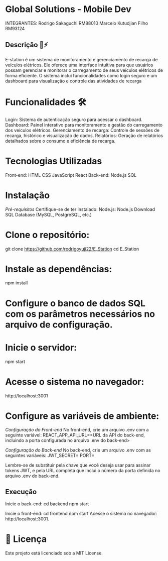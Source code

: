 # **Global Solutions - Mobile Dev**
INTEGRANTES: 
Rodrigo Sakaguchi RM88010
Marcelo Kutudjian Filho RM93124


## Descrição 🚗⚡
E-station é um sistema de monitoramento e gerenciamento de recarga de veículos elétricos. Ele oferece uma interface intuitiva para que usuários possam gerenciar e monitorar o carregamento de seus veículos elétricos de forma eficiente. O sistema inclui funcionalidades como login seguro e um dashboard para visualização e controle das atividades de recarga

#  Funcionalidades 🛠️
Login: Sistema de autenticação seguro para acessar o dashboard.
Dashboard: Painel interativo para monitoramento e gestão do carregamento dos veículos elétricos.
Gerenciamento de recarga: Controle de sessões de recarga, histórico e visualização de dados.
Relatórios: Geração de relatórios detalhados sobre o consumo e eficiência de recarga.

# Tecnologias Utilizadas
Front-end:
HTML
CSS
JavaScript
React
Back-end:
Node.js
SQL

# Instalação
*Pré-requisitos*
Certifique-se de ter instalado:
Node.js: Node.js Download
SQL Database (MySQL, PostgreSQL, etc.)

# Clone o repositório:
git clone https://github.com/rodrigoyuji22/E_Station
cd E_Station

# Instale as dependências:
npm install

# Configure o banco de dados SQL com os parâmetros necessários no arquivo de configuração.

# Inicie o servidor:
npm start

# Acesse o sistema no navegador:
http://localhost:3001

# Configure as variáveis de ambiente:
*Configuração do Front-end*
No front-end, crie um arquivo .env com a seguinte variável:
REACT_APP_API_URL=<URL da API do back-end, incluindo a porta configurada no arquivo .env do back-end>

*Configuração do Back-end*
No back-end, crie um arquivo .env com as seguintes variáveis:
JWT_SECRET=<chave secreta para JWT>
PORT=<porta desejada para o servidor back-end>

Lembre-se de substituir <chave secreta para JWT> pela chave que você deseja usar para assinar tokens JWT, e <URL da API do back-end> pela URL completa que inclui o número da porta definida no arquivo .env do back-end.

## Execução

Inicie o back-end:
cd backend
npm start

Inicie o front-end:
cd frontend
npm start
Acesse o sistema no navegador: http://localhost:3001.


# 📄 Licença
Este projeto está licenciado sob a MIT License.
